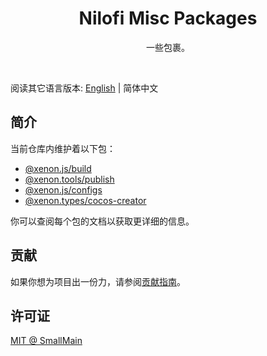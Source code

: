 <!-- 名字 -->
<h1 align="center">Nilofi Misc Packages</h1>
<!-- 描述 -->
<p align="center">一些包裹。</p>
<br/>

阅读其它语言版本: [English](./README.md) | 简体中文

## 简介

当前仓库内维护着以下包：

- [@xenon.js/build](./packages/js/build)
- [@xenon.tools/publish](./packages/tools/publish)
- [@xenon.js/configs](./packages/js/configs)
- [@xenon.types/cocos-creator](./packages/types/cocos-creator)

你可以查阅每个包的文档以获取更详细的信息。

## 贡献

如果你想为项目出一份力，请参阅[贡献指南](./CONTRIBUTING_zh-CN.md)。

## 许可证

[MIT @ SmallMain](./LICENSE)
